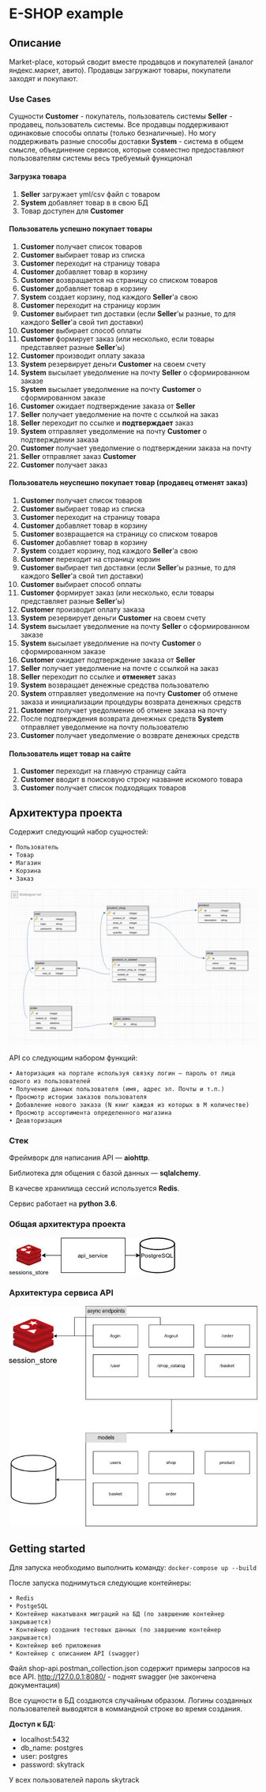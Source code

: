 # E-SHOP example 

## Описание
Market-place, который сводит вместе продавцов и покупателей (аналог 
яндекс.маркет, авито). Продавцы загружают товары, покупатели заходят и 
покупают.

### Use Cases
Сущности
 **Customer** - покупатель, пользователь системы
 **Seller** - продавец, пользователь системы. Все продавцы поддерживают
 одинаковые способы оплаты (только безналичные). Но могу поддерживать
 разные способы доставки 
 **System** - система в общем смысле, объединение сервисов, которые 
совместно предоставляют пользователям системы весь требуемый функционал  
#### Загрузка товара
1. **Seller** загружает yml/csv файл с товаром
1. **System** добавляет товар в в свою БД 
1. Товар доступен для **Customer**
#### Пользователь успешно покупает товары
1. **Customer** получает список товаров 
1. **Customer** выбирает товар из списка
1. **Customer** переходит на страницу товара
1. **Customer** добавляет товар в корзину
1. **Customer** возвращается на страницу со списком товаров
1. **Customer** добавляет товар в корзину
1. **System** создает корзину, под каждого **Seller**'а свою
1. **Customer** переходит на страницу корзин
1. **Customer** выбирает тип доставки (если **Seller**'ы разные, то для
каждого **Seller**'а свой тип доставки)
1. **Customer** выбирает способ оплаты
1. **Customer** формирует заказ (или несколько, если товары представляет
разные **Seller**'ы)
1. **Customer** производит оплату заказа
1. **System** резервирует деньги **Customer** на своем счету
1. **System** высылает уведолмение на почту **Seller** о сформированном
заказе
1. **System** высылает уведолмение на почту **Customer** о
сформированном заказе
1. **Customer** ожидает подтверждение заказа от **Seller**
1. **Seller** получает уведолмение на почте с ссылкой на заказ
1. **Seller** переходит по ссылке и **подтверждает** заказ
1. **System** отправляет уведолмение на почту **Customer** о 
подтверждении заказа
1. **Customer** получает уведолмение о подтверждении заказа на почту
1. **Seller** отправляет заказ **Customer**
1. **Customer** получает заказ
#### Пользователь неуспешно покупает товар (продавец отменят заказ)
1. **Customer** получает список товаров 
1. **Customer** выбирает товар из списка
1. **Customer** переходит на страницу товара
1. **Customer** добавляет товар в корзину
1. **Customer** возвращается на страницу со списком товаров
1. **Customer** добавляет товар в корзину
1. **System** создает корзину, под каждого **Seller**'а свою
1. **Customer** переходит на страницу корзин
1. **Customer** выбирает тип доставки (если **Seller**'ы разные, то для
каждого **Seller**'а свой тип доставки)
1. **Customer** выбирает способ оплаты
1. **Customer** формирует заказ (или несколько, если товары представляет
разные **Seller**'ы)
1. **Customer** производит оплату заказа
1. **System** резервирует деньги **Customer** на своем счету
1. **System** высылает уведолмение на почту **Seller** о сформированном
заказе
1. **System** высылает уведолмение на почту **Customer** о
сформированном заказе
1. **Customer** ожидает подтверждение заказа от **Seller**
1. **Seller** получает уведолмение на почте с ссылкой на заказ
1. **Seller** переходит по ссылке и **отменяет** заказ
1. **System** возвращает денежные средства пользователю
1. **System** отправляет уведолмение на почту **Customer** об отмене
заказа и инициализации процедуры возврата денежных средств
1. **Customer** получает уведолмение об отмене заказа на почту
1. После подтверждения возврата денежных средств **System** отправляет
уведолмение на почту пользователю
1. **Customer** получает уведолмение о возврате денежных средств
#### Пользователь ищет товар на сайте
1. **Customer** переходит на главную страницу сайта
1. **Customer** вводит в поисковую строку название искомого товара
1. **Customer** получает список подходящих товаров



## Архитектура проекта
Содержит следующий набор сущностей: 

    • Пользователь
    • Товар
    • Магазин
    • Корзина
    • Заказ
![Схема БД](images/db_scheme.png)

API со следующим набором функций:

    • Авторизация на портале используя связку логин — пароль от лица одного из пользователей
    • Получение данных пользователя (имя, адрес эл. Почты и т.п.)
    • Просмотр истории заказов пользователя
    • Добавление нового заказа (N книг каждая из которых в M количестве)
    • Просмотр ассортимента определенного магазина
    • Деавторизация

### Стек
Фреймворк для написания API — **aiohttp**.
 
Библиотека для общения с базой данных — **sqlalchemy**.
 
В качесве хранилища сессий используется **Redis**.

Сервис работает на **python 3.6**.

### Общая архитектура проекта
![Схема БД](images/api_service_arch.png)

### Архитектура сервиса API
![Схема БД](images/api_service_inner_arch.png)

## Getting started
Для запуска необходимо выполнить команду: `docker-compose up --build`

После запуска поднимуться следующие контейнеры:

    • Redis
    • PostgeSQL
    • Контейнер накатываня миграций на БД (по завршению контейнер закрывается)
    • Контейнер создания тестовых данных (по завршению контейнер закрывается) 
    • Контейнер веб приложения
    * Контейнер с описанием API (swagger)
Файл shop-api.postman_collection.json содержит примеры запросов на все API.
http://127.0.0.1:8080/ - поднят swagger (не закончена документация)

Все сущности в БД создаются случайным образом. Логины созданных пользователей выводятся в коммандной строке во время создания. 

**Доступ к БД:** 
- localhost:5432 
- db_name: postgres
- user: postgres 
- password: skytrack 

У всех пользователей пароль skytrack


<!--
## Что планируется
### По сервису e-shop
- Создать единый вид ошибок
- Создать единый способ формирования ошибок
- Создать документацию 
- Пересмотреть место получения данных и формирования ответа (унифицировать обработку)
- Добавить пагинацию
- Перейти на structlog и реализовать более подробное логирование
- Реализовать нагрузочное тестирование
- Узкие места перевести на асинхроную библиотеку доступа к БД 

### По архитектуре и деплою
- Добавить ELK и настроить логироание
- Разбить монолит на микросервисы
- Добавить proxy с поддержкой авторизации и "призмеления" https (н-р nginx)
- Добавить возможность масштабирования сервисов - добавить балансировщик (HAProxy)
- Мигрировать на docker stack
- Мигрировать на k8s 
-->